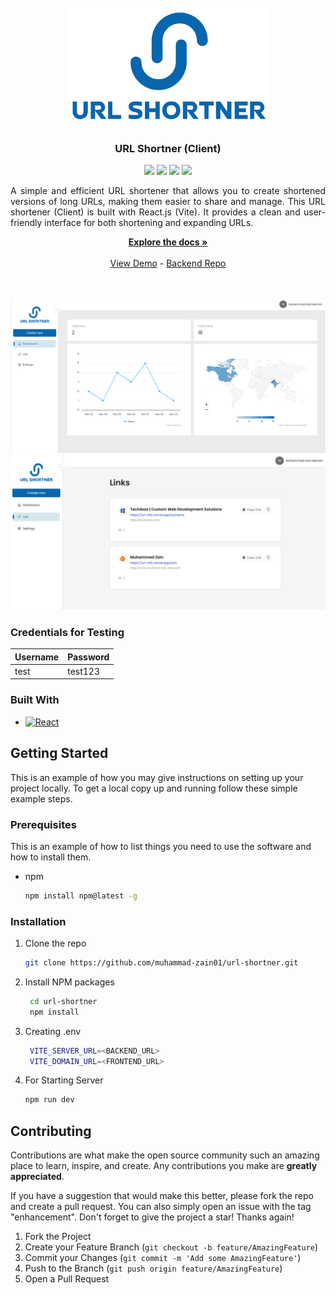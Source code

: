 <br />
<div align="center">
<img src="https://raw.githubusercontent.com/Muhammad-Zain01/url-shortner/main/public/logo.png" style="width: 320px;" />
<h3 align="center">URL Shortner (Client)</h3>
<div>
    <a href="https://github.com/muhammad-zain01/url-shortner/graphs/contributors"><img src="https://img.shields.io/github/contributors/muhammad-zain01/url-shortner.svg?style=for-the-badge" /></a>
    <a href="https://github.com/muhammad-zain01/url-shortner/network/members"><img src="https://img.shields.io/github/forks/muhammad-zain01/url-shortner.svg?style=for-the-badge" /></a>
    <a href="https://github.com/muhammad-zain01/url-shortner/stargazers"><img src="https://img.shields.io/github/stars/muhammad-zain01/url-shortner.svg?style=for-the-badge" /></a>
    <a href="https://github.com/muhammad-zain01/url-shortner/issues"><img src="https://img.shields.io/github/issues/muhammad-zain01/url-shortner.svg?style=for-the-badge" /></a>
</div>

  <p align="center" style="text-align: justify;">
    A simple and efficient URL shortener that allows you to create shortened versions of long URLs, making them easier to share and manage. This URL shortener (Client) is built with React.js (Vite). It provides a clean and user-friendly interface for both shortening and expanding URLs.
  </p>
    <a href="https://github.com/muhammad-zain01/url-shortner"><strong>Explore the docs »</strong></a>
    <br />
    <br />
    <a href="https://url-shortr.vercel.app/">View Demo</a>
    -
    <a href="https://github.com/Muhammad-Zain01/url-shortner-backend/">Backend Repo</a>
    <br />
    <br />
    <br />
</div>


[![Product Name Screen Shot][product-screenshot]](https://url-shortr.vercel.app/)
[![Product Name Screen Shot][product-screenshot2]](https://url-shortr.vercel.app/)

### Credentials for Testing

| Username | Password     |
|----------|--------------|
| test    | test123  |


### Built With

* [![React][React.js]][React-url]

## Getting Started

This is an example of how you may give instructions on setting up your project locally.
To get a local copy up and running follow these simple example steps.

### Prerequisites

This is an example of how to list things you need to use the software and how to install them.
* npm
  ```sh
  npm install npm@latest -g
  ```

### Installation

1. Clone the repo
   ```sh
   git clone https://github.com/muhammad-zain01/url-shortner.git
   ```
2. Install NPM packages
   ```sh
    cd url-shortner
    npm install
   ```
3. Creating .env
   ```sh
    VITE_SERVER_URL=<BACKEND_URL>
    VITE_DOMAIN_URL=<FRONTEND_URL>
   ```

4. For Starting Server
   ```sh
   npm run dev
   ```


<!-- CONTRIBUTING -->
## Contributing

Contributions are what make the open source community such an amazing place to learn, inspire, and create. Any contributions you make are **greatly appreciated**.

If you have a suggestion that would make this better, please fork the repo and create a pull request. You can also simply open an issue with the tag "enhancement".
Don't forget to give the project a star! Thanks again!

1. Fork the Project
2. Create your Feature Branch (`git checkout -b feature/AmazingFeature`)
3. Commit your Changes (`git commit -m 'Add some AmazingFeature'`)
4. Push to the Branch (`git push origin feature/AmazingFeature`)
5. Open a Pull Request


[contributors-shield]: https://img.shields.io/github/contributors/muhammad-zain01/url-shortner.svg?style=for-the-badge
[contributors-url]: https://github.com/muhammad-zain01/url-shortner/graphs/contributors
[forks-shield]: https://img.shields.io/github/forks/muhammad-zain01/url-shortner.svg?style=for-the-badge
[forks-url]: https://github.com/muhammad-zain01/url-shortner/network/members
[stars-shield]: https://img.shields.io/github/stars/muhammad-zain01/url-shortner.svg?style=for-the-badge
[stars-url]: https://github.com/muhammad-zain01/url-shortner/stargazers
[issues-shield]: https://img.shields.io/github/issues/muhammad-zain01/url-shortner.svg?style=for-the-badge
[issues-url]: https://github.com/muhammad-zain01/url-shortner/issues
[license-shield]: https://img.shields.io/github/license/muhammad-zain01/url-shortner.svg?style=for-the-badge
[license-url]: https://github.com/muhammad-zain01/url-shortner/blob/master/LICENSE.txt
[linkedin-shield]: https://img.shields.io/badge/-LinkedIn-black.svg?style=for-the-badge&logo=linkedin&colorB=555
[linkedin-url]: https://linkedin.com/in/linkedin_username
[product-screenshot]: https://raw.githubusercontent.com/Muhammad-Zain01/url-shortner/main/preview.png
[product-screenshot2]: https://raw.githubusercontent.com/Muhammad-Zain01/url-shortner/main/preview2.png
[Next.js]: https://img.shields.io/badge/next.js-000000?style=for-the-badge&logo=nextdotjs&logoColor=white

[Express.js]: https://img.shields.io/badge/express.js-f1dd1c?style=for-the-badge
[Node.js]: https://img.shields.io/badge/Node.js-43853D?style=for-the-badge&logo=node.js&logoColor=white
[Next-url]: https://nextjs.org/
[React.js]: https://img.shields.io/badge/React-4A4A55?style=for-the-badge&logo=react&logoColor=white
[React-url]: https://reactjs.org/
[Vue.js]: https://img.shields.io/badge/Vue.js-35495E?style=for-the-badge&logo=vuedotjs&logoColor=4FC08D
[Vue-url]: https://vuejs.org/
[Angular.io]: https://img.shields.io/badge/Angular-DD0031?style=for-the-badge&logo=angular&logoColor=white
[Angular-url]: https://angular.io/
[Svelte.dev]: https://img.shields.io/badge/Svelte-4A4A55?style=for-the-badge&logo=svelte&logoColor=FF3E00
[Svelte-url]: https://svelte.dev/
[Laravel.com]: https://img.shields.io/badge/Laravel-FF2D20?style=for-the-badge&logo=laravel&logoColor=white
[Laravel-url]: https://laravel.com
[Bootstrap.com]: https://img.shields.io/badge/Bootstrap-563D7C?style=for-the-badge&logo=bootstrap&logoColor=white
[Bootstrap-url]: https://getbootstrap.com
[JQuery.com]: https://img.shields.io/badge/jQuery-0769AD?style=for-the-badge&logo=jquery&logoColor=white
[JQuery-url]: https://jquery.com 

